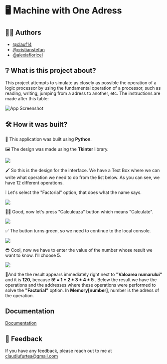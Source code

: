 
# 🖥️ Machine with One Adress


## 👨‍🎓 Authors

- [@clauf14](https://www.github.com/clauf14)
- [@cristianstefan](https://www.github.com/clauf14)
- [@alexiafloricel](https://www.github.com/clauf14)


## ❔ What is this project about?
This project attempts to simulate as closely as possible the operation of a logic processor by using the fundamental operation of a processor, such as reading, writing, jumping from a adress to another, etc. The instructions are made after this table: 

![App Screenshot](https://i.imgur.com/8Ztn5PF.jpg)


## 🛠️ How it was built?

🐍 This application was built using **Python**.

🖼️ The design was made using the **Tkinter** library.

![](https://i.imgur.com/fgiwzYu.png)

🖌️ So this is the design for the interface. We have a Text Box where we can write what operation we need to do from the list below. As you can see, we have 12 different operations.

❕ Let's select the "Factorial" option, that does what the name says.

![](https://i.imgur.com/hgeG0TJ.png)

🤞🏻 Good, now let's press "Calculeaza" button which means "Calculate".

![](https://i.imgur.com/MFyaur6.png)

✅ The button turns green, so we need to continue to the local console.

![](https://i.imgur.com/PaLAMAI.png)

😎 Cool, now we have to enter the value of the number whose result we want to know. I'll choose **5**.

![](https://i.imgur.com/IVn0l4G.png)

🤩And the the result appears immediately right next to **"Valoarea numarului"** and it is **120**, because **5! = 1 * 2 * 3 * 4 * 5** . Below the result we have the operations and the addresses where these operations were performed to solve the **"Factorial"** option. In **Memory[number]**, number is the adress of the operation.


## Documentation

[Documentation](https://linktodocumentation)


## 🙏 Feedback

If you have any feedback, please reach out to me at claudiufurtea@gmail.com

